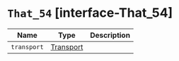 # `That_54` [interface-That_54]

| Name | Type | Description |
| - | - | - |
| `transport` | [Transport](./Transport.md) | &nbsp; |
